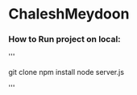 # ChaleshMeydoon

### How to Run project on local:

'''

git clone <repository>
npm install
node server.js

'''

